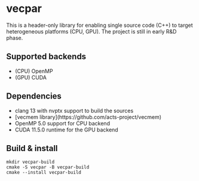 # vecpar
This is a header-only library for enabling single source code (C++) to target heterogeneous platforms (CPU, GPU). The project is still in early R&D phase.

## Supported backends
<ul>
  <li> (CPU) OpenMP </li>
  <li> (GPU) CUDA </li>
</ul>

## Dependencies
<ul>
  <li> clang 13 with nvptx support to build the sources </li>
  <li> [vecmem library](https://github.com/acts-project/vecmem) </li>
  <li> OpenMP 5.0 support for CPU backend </li>
  <li> CUDA 11.5.0 runtime for the GPU backend </li>
</ul>

## Build & install
`mkdir vecpar-build` <br>
`cmake -S vecpar -B vecpar-build` <br>
`cmake --install vecpar-build`<br>


